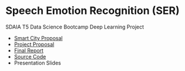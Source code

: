 # Speech Emotion Recognition (SER)

SDAIA T5 Data Science Bootcamp Deep Learning Project

* [Smart City Proposal](Smart_city_proposal.pdf)
* [Project Proposal](Project_proposal.md)
* [Final Report](Report.md)
* [Source Code](Source_code.ipynb)
* Presentation Slides
